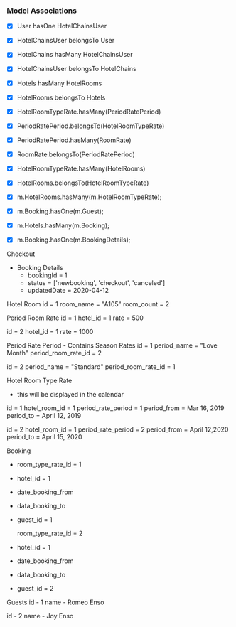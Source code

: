 ### Model Associations

- [x] User hasOne HotelChainsUser
- [x] HotelChainsUser belongsTo User

- [x] HotelChains hasMany HotelChainsUser
- [x] HotelChainsUser belongsTo HotelChains

- [x] Hotels hasMany HotelRooms
- [x] HotelRooms belongsTo Hotels

- [x] HotelRoomTypeRate.hasMany(PeriodRatePeriod)
- [x] PeriodRatePeriod.belongsTo(HotelRoomTypeRate)

- [x] PeriodRatePeriod.hasMany(RoomRate)
- [x] RoomRate.belongsTo(PeriodRatePeriod)

- [x] HotelRoomTypeRate.hasMany(HotelRooms)
- [x] HotelRooms.belongsTo(HotelRoomTypeRate)

- [x] m.HotelRooms.hasMany(m.HotelRoomTypeRate);

- [x] m.Booking.hasOne(m.Guest);

- [x] m.Hotels.hasMany(m.Booking);

- [x] m.Booking.hasOne(m.BookingDetails);

Checkout

- Booking Details
  - bookingId = 1
  - status = ['newbooking', 'checkout', 'canceled']
  - updatedDate = 2020-04-12


Hotel Room
  id = 1
  room_name = "A105"
  room_count = 2

Period Room Rate
  id = 1
  hotel_id = 1
  rate = 500

  id = 2
  hotel_id = 1
  rate = 1000

Period Rate Period - Contains Season Rates
  id = 1
  period_name = "Love Month"
  period_room_rate_id = 2

  id = 2
  period_name = "Standard"
  period_room_rate_id = 1


Hotel Room Type Rate
  - this will be displayed in the calendar

  id = 1
  hotel_room_id = 1
  period_rate_period = 1
  period_from = Mar 16, 2019
  period_to = April 12, 2019

  id = 2
  hotel_room_id = 1
  period_rate_period = 2
  period_from = April 12,2020
  period_to = April 15, 2020

Booking
  - room_type_rate_id = 1
  - hotel_id = 1
  - date_booking_from
  - data_booking_to
  - guest_id = 1

    room_type_rate_id = 2
  - hotel_id = 1
  - date_booking_from
  - data_booking_to
  - guest_id = 2

Guests
  id - 1
  name - Romeo Enso

  id - 2
  name - Joy Enso
